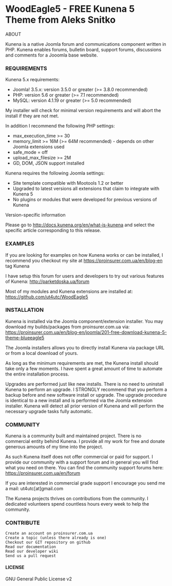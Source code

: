 # WoodEagle5 - FREE Kunena 5 Theme from Aleks Snitko

ABOUT

Kunena is a native Joomla forum and communications component written in PHP. Kunena enables forums, bulletin board, support forums, discussions and comments for a Jooomla base website.

### REQUIREMENTS

Kunena 5.x requirements:

* Joomla! 3.5.x: version 3.5.0 or greater (>= 3.8.0 recommended)
* PHP: version 5.6 or greater (>= 7.1 recommended)
* MySQL: version 4.1.19 or greater (>= 5.0 recommended)

My installer will check for minimal version requirements and will abort the install if they are not met.

In addition I recommend the following PHP settings:

* max_execution_time     >= 30
* memory_limit           >= 16M  (>= 64M recommended) - depends on other Joomla extensions used
* safe_mode               = off
* upload_max_filesize    >= 2M
* GD, DOM, JSON support installed

Kunena requires the following Joomla settings:

* Site template compatible with Mootools 1.2 or better
* Upgraded to latest versions all extensions that claim to integrate with Kunena 5
* No plugins or modules that were developed for previous versions of Kunena

Version-specific information

Please go to http://docs.kunena.org/en/what-is-kunena and select the specific article corresponding to this release.

### EXAMPLES

If you are looking for examples on how Kunena works or can be installed, I recommend you checkout my site at https://proinsurer.com.ua/en/blog-en tag Kunena

I have setup this forum for users and developers to try out various features of Kunena: http://parketdoska.ua/forum

Most of my modules and Kunena extensions are installed at: https://github.com/ut4utc/WoodEagle5

### INSTALLATION

Kunena is installed via the Joomla component/extension installer. You may download my builds/packages from proinsurer.com.ua via: https://proinsurer.com.ua/en/blog-en/joomla/201-free-download-kunena-5-theme-blueeagle5

The Joomla installers allows you to directly install Kunena via package URL or from a local download of yours.

As long as the minimum requirements are met, the Kunena install should take only a few moments. I have spent a great amount of time to automate the entire installation process.

Upgrades are performed just like new installs. There is no need to uninstall Kunena to perform an upgrade. I STRONGLY recommend that you perform a backup before and new software install or upgrade. The upgrade procedure is identical to a new install and is performed via the Joomla extension installer. Kunena will detect all prior version of Kunena and will perform the necessary upgrade tasks fully automatic.

### COMMUNITY

Kunena is a community built and maintained project. There is no commercial entity behind Kunena. I provide all my work for free and donate generous amounts of my time into the project.

As such Kunena itself does not offer commercial or paid for support. I provide our community with a support forum and in general you will find what you need on there. You can find the community support forums here: https://proinsurer.com.ua/en/forum

If you are interested in commercial grade support I encourage you send me a mail: ut4utc[at]gmail.com

The Kunena projects thrives on contributions from the community. I dedicated volunteers spend countless hours every week to help the community.

### CONTRIBUTE

    Create an account on proinsurer.com.ua
    Create a topic (unless there already is one)
    Checkout our GIT repository on github
    Read our documentation
    Read our developer wiki
    Send us a pull request

#### LICENSE

GNU General Public License v2
